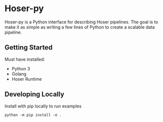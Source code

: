 # Hoser-py

Hoser-py is a Python interface for describing Hoser pipelines. The goal is to make it as simple as writing a few lines of Python
to create a scalable data pipeline.

## Getting Started

Must have installed:
- Python 3
- Golang
- Hoser Runtime

## Developing Locally

Install with pip locally to run examples

```
python -m pip install -e .
```